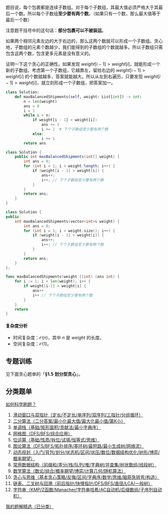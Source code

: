 题目说，每个包裹都是连续子数组。对于每个子数组，其最大值必须严格大于其最后一个数。所以每个子数组**至少要有两个数**。（如果只有一个数，那么最大值等于最后一个数）

注意题干括号中的这句话：**部分包裹可以不被装运**。

如果两个相邻元素左边的大于右边的，那么这两个数就可以形成一个子数组。贪心地，子数组的元素个数越少，我们能得到的子数组的个数就越多。所以子数组只需包含这两个数，包含更多元素是没有意义的。

证明一下这个贪心的正确性。如果发现 $\textit{weight}[i-1] > \textit{weight}[i]$，就能形成一个新的子数组。考虑第一个子数组，它越靠左，留给右边的 $\textit{weight}[i-1] > \textit{weight}[i]$ 的个数就越多，答案就能越大。所以从左到右遍历，只要发现 $\textit{weight}[i-1] > \textit{weight}[i]$，就立刻形成一个子数组，把答案加一。

```py [sol-Python3]
class Solution:
    def maxBalancedShipments(self, weight: List[int]) -> int:
        n = len(weight)
        ans = 0
        i = 1
        while i < n:
            if weight[i - 1] > weight[i]:
                ans += 1
                i += 2  # 下个子数组至少要有两个数
            else:
                i += 1
        return ans
```

```java [sol-Java]
class Solution {
    public int maxBalancedShipments(int[] weight) {
        int ans = 0;
        for (int i = 1; i < weight.length; i++) {
            if (weight[i - 1] > weight[i]) {
                ans++;
                i++; // 下个子数组至少要有两个数
            }
        }
        return ans;
    }
}
```

```cpp [sol-C++]
class Solution {
public:
    int maxBalancedShipments(vector<int>& weight) {
        int ans = 0;
        for (int i = 1; i < weight.size(); i++) {
            if (weight[i - 1] > weight[i]) {
                ans++;
                i++; // 下个子数组至少要有两个数
            }
        }
        return ans;
    }
};
```

```go [sol-Go]
func maxBalancedShipments(weight []int) (ans int) {
	for i := 1; i < len(weight); i++ {
		if weight[i-1] > weight[i] {
			ans++
			i++ // 下个子数组至少要有两个数
		}
	}
	return
}
```

#### 复杂度分析

- 时间复杂度：$\mathcal{O}(n)$，其中 $n$ 是 $\textit{weight}$ 的长度。
- 空间复杂度：$\mathcal{O}(1)$。

## 专题训练

见下面贪心题单的「**§1.5 划分型贪心**」。

## 分类题单

[如何科学刷题？](https://leetcode.cn/circle/discuss/RvFUtj/)

1. [滑动窗口与双指针（定长/不定长/单序列/双序列/三指针/分组循环）](https://leetcode.cn/circle/discuss/0viNMK/)
2. [二分算法（二分答案/最小化最大值/最大化最小值/第K小）](https://leetcode.cn/circle/discuss/SqopEo/)
3. [单调栈（基础/矩形面积/贡献法/最小字典序）](https://leetcode.cn/circle/discuss/9oZFK9/)
4. [网格图（DFS/BFS/综合应用）](https://leetcode.cn/circle/discuss/YiXPXW/)
5. [位运算（基础/性质/拆位/试填/恒等式/思维）](https://leetcode.cn/circle/discuss/dHn9Vk/)
6. [图论算法（DFS/BFS/拓扑排序/基环树/最短路/最小生成树/网络流）](https://leetcode.cn/circle/discuss/01LUak/)
7. [动态规划（入门/背包/划分/状态机/区间/状压/数位/数据结构优化/树形/博弈/概率期望）](https://leetcode.cn/circle/discuss/tXLS3i/)
8. [常用数据结构（前缀和/差分/栈/队列/堆/字典树/并查集/树状数组/线段树）](https://leetcode.cn/circle/discuss/mOr1u6/)
9. [数学算法（数论/组合/概率期望/博弈/计算几何/随机算法）](https://leetcode.cn/circle/discuss/IYT3ss/)
10. [贪心与思维（基本贪心策略/反悔/区间/字典序/数学/思维/脑筋急转弯/构造）](https://leetcode.cn/circle/discuss/g6KTKL/)
11. [链表、二叉树与回溯（前后指针/快慢指针/DFS/BFS/直径/LCA/一般树）](https://leetcode.cn/circle/discuss/K0n2gO/)
12. [字符串（KMP/Z函数/Manacher/字符串哈希/AC自动机/后缀数组/子序列自动机）](https://leetcode.cn/circle/discuss/SJFwQI/)

[我的题解精选（已分类）](https://github.com/EndlessCheng/codeforces-go/blob/master/leetcode/SOLUTIONS.md)
